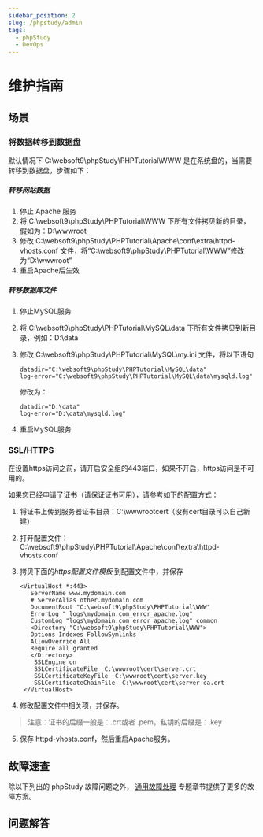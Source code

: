 ```yaml
---
sidebar_position: 2
slug: /phpstudy/admin
tags:
  - phpStudy
  - DevOps
---
```



# 维护指南

## 场景

### 将数据转移到数据盘

默认情况下 C:\websoft9\phpStudy\PHPTutorial\WWW 是在系统盘的，当需要转移到数据盘，步骤如下：

##### 转移网站数据

1. 停止 Apache 服务
2. 将 C:\websoft9\phpStudy\PHPTutorial\WWW 下所有文件拷贝新的目录，假如为：D:\wwwroot
3. 修改 C:\websoft9\phpStudy\PHPTutorial\Apache\conf\extra\httpd-vhosts.conf 文件，将“C:\websoft9\phpStudy\PHPTutorial\WWW”修改为“D:\wwwroot”
4. 重启Apache后生效

##### 转移数据库文件

1. 停止MySQL服务

2. 将 C:\websoft9\phpStudy\PHPTutorial\MySQL\data 下所有文件拷贝到新目录，例如：D:\data

3. 修改 C:\websoft9\phpStudy\PHPTutorial\MySQL\my.ini 文件，将以下语句

   ~~~
   datadir="C:\websoft9\phpStudy\PHPTutorial\MySQL\data"
   log-error="C:\websoft9\phpStudy\PHPTutorial\MySQL\data\mysqld.log"
   ~~~
   修改为：
   ~~~
   datadir="D:\data"
   log-error="D:\data\mysqld.log"
   ~~~

4. 重启MySQL服务




### SSL/HTTPS

在设置https访问之前，请开启安全组的443端口，如果不开启，https访问是不可用的。

如果您已经申请了证书（请保证证书可用），请参考如下的配置方式：

1.  将证书上传到服务器证书目录：C:\wwwrootcert（没有cert目录可以自己新建）
2.  打开配置文件：C:\websoft9\phpStudy\PHPTutorial\Apache\conf\extra\httpd-vhosts.conf
3.  拷贝下面的*https配置文件模板* 到配置文件中，并保存

    ```
    <VirtualHost *:443>
       ServerName www.mydomain.com
       # ServerAlias other.mydomain.com
       DocumentRoot "C:\websoft9\phpStudy\PHPTutorial\WWW"
       ErrorLog " logs\mydomain.com_error_apache.log"
       CustomLog "logs\mydomain.com_error_apache.log" common
       <Directory "C:\websoft9\phpStudy\PHPTutorial\WWW">
       Options Indexes FollowSymlinks
       AllowOverride All
       Require all granted
       </Directory>
        SSLEngine on
        SSLCertificateFile  C:\wwwroot\cert\server.crt
        SSLCertificateKeyFile  C:\wwwroot\cert\server.key
        SSLCertificateChainFile  C:\wwwroot\cert\server-ca.crt
     </VirtualHost>
    ```

4.  修改配置文件中相关项，并保存。
   
 > 注意：证书的后缀一般是：.crt或者 .pem，私钥的后缀是：.key

5. 保存 httpd-vhosts.conf，然后重启Apache服务。



## 故障速查

除以下列出的 phpStudy 故障问题之外， [通用故障处理](../troubleshooting) 专题章节提供了更多的故障方案。 

## 问题解答